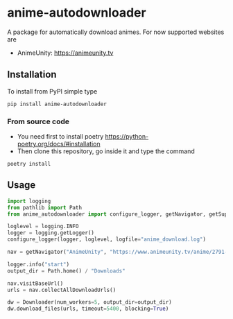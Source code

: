 # anime-autodownloader
A package for automatically download animes. For now supported websites are
- AnimeUnity: https://animeunity.tv

## Installation
To install from PyPI simple type
```
pip install anime-autodownloader
```

### From source code
- You need first to install poetry https://python-poetry.org/docs/#installation
- Then clone this repository, go inside it and type the command 
```
poetry install
```


## Usage

```python
import logging
from pathlib import Path
from anime_autodownloader import configure_logger, getNavigator, getSupportedSites, Downloader

loglevel = logging.INFO
logger = logging.getLogger()
configure_logger(logger, loglevel, logfile="anime_download.log")

nav = getNavigator("AnimeUnity", "https://www.animeunity.tv/anime/2791-jujutsu-kaisen")

logger.info("start")
output_dir = Path.home() / "Downloads"

nav.visitBaseUrl()
urls = nav.collectAllDownloadUrls()

dw = Downloader(num_workers=5, output_dir=output_dir)
dw.download_files(urls, timeout=5400, blocking=True)
```
